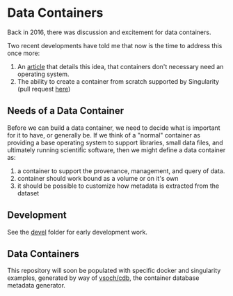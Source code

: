 # Data Containers

Back in 2016, there was discussion and excitement for data containers.

Two recent developments have told me that now is the time to address this once
more:

 1. An [article](https://iximiuz.com/en/posts/not-every-container-has-an-operating-system-inside) that details this idea, that containers don't necessary need an operating system.
 2. The ability to create a container from scratch supported by Singularity (pull request [here](https://github.com/hpcng/singularity-userdocs/pull/328))

## Needs of a Data Container

Before we can build a data container, we need to decide what is important for it
to have, or generally be. If we think of a "normal" container as providing a base
operating system to support libraries, small data files, and ultimately running
scientific software, then we might define a data container as:

1. a container to support the provenance, management, and query of data.
2. container should work bound as a volume or on it's own
3. it should be possible to customize how metadata is extracted from the dataset

## Development

See the [devel](devel) folder for early development work. 

## Data Containers

This repository will soon be populated with specific docker and singularity examples, generated
by way of [vsoch/cdb](https://github.com/vsoch/cdb), the container database
metadata generator.
